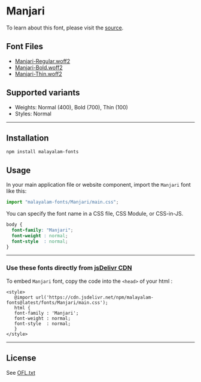 # Manjari

To learn about this font, please visit the [source](https://gitlab.com/smc/fonts/manjari).

## Font Files

* [Manjari-Regular.woff2](Manjari-Regular.woff2)
* [Manjari-Bold.woff2](Manjari-Bold.woff2)
* [Manjari-Thin.woff2](Manjari-Thin.woff2)

## Supported variants

* Weights: Normal (400), Bold (700), Thin (100)
* Styles: Normal

---

## Installation

```shell
npm install malayalam-fonts
```
## Usage

In your main application file or website component, import the `Manjari` font like this:

```javascript
import "malayalam-fonts/Manjari/main.css";
```
You can specify the font name in a CSS file, CSS Module, or CSS-in-JS.

```css
body {
  font-family: "Manjari";
  font-weight : normal;
  font-style  : normal;
}
```
---

### Use these fonts directly from [jsDelivr CDN](https://www.jsdelivr.com/package/npm/malayalam-fonts)

To embed `Manjari` font, copy the code into the `<head>` of your html :

````
<style>
   @import url('https://cdn.jsdelivr.net/npm/malayalam-fonts@latest/fonts/Manjari/main.css');
   html {
   font-family : 'Manjari';
   font-weight : normal;
   font-style  : normal;
   }
</style>
````
---
## License

See [OFL.txt](OFL.txt)